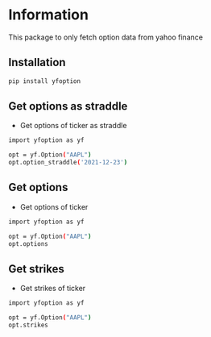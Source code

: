 # Information
This package to only fetch option data from yahoo finance
## Installation
```bash
pip install yfoption

```
## Get options as straddle
* Get options of ticker as straddle
```bash
import yfoption as yf

opt = yf.Option("AAPL")
opt.option_straddle('2021-12-23')
```
## Get options
* Get options of ticker
```bash
import yfoption as yf

opt = yf.Option("AAPL")
opt.options
```

## Get strikes
* Get strikes of ticker
```bash
import yfoption as yf

opt = yf.Option("AAPL")
opt.strikes
```
